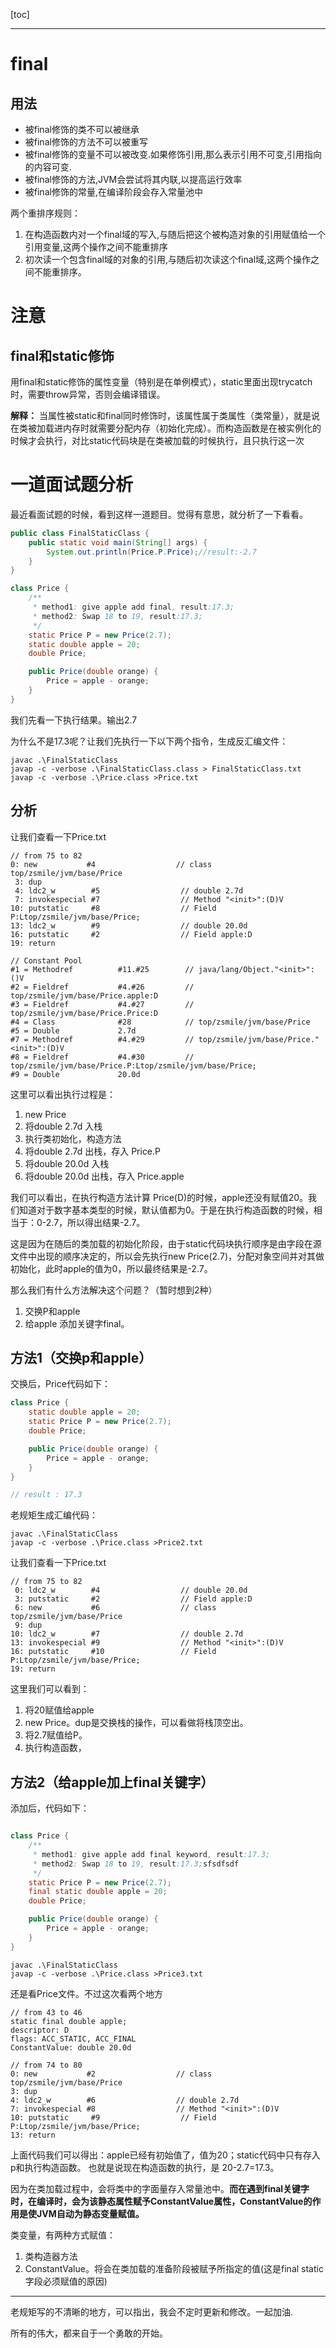 [toc]

---

# final

## 用法

- 被final修饰的类不可以被继承 
- 被final修饰的方法不可以被重写 
- 被final修饰的变量不可以被改变.如果修饰引用,那么表示引用不可变,引用指向的内容可变. 
- 被final修饰的方法,JVM会尝试将其内联,以提高运行效率 
- 被final修饰的常量,在编译阶段会存入常量池中

两个重排序规则：

1. 在构造函数内对一个final域的写入,与随后把这个被构造对象的引用赋值给一个引用变量,这两个操作之间不能重排序
2. 初次读一个包含final域的对象的引用,与随后初次读这个final域,这两个操作之间不能重排序。

# 注意

## final和static修饰

用final和static修饰的属性变量（特别是在单例模式），static里面出现trycatch时，需要throw异常，否则会编译错误。

**解释：**
当属性被static和final同时修饰时，该属性属于类属性（类常量），就是说在类被加载进内存时就需要分配内存（初始化完成）。而构造函数是在被实例化的时候才会执行，对比static代码块是在类被加载的时候执行，且只执行这一次


# 一道面试题分析
最近看面试题的时候，看到这样一道题目。觉得有意思，就分析了一下看看。
```java
public class FinalStaticClass {
    public static void main(String[] args) {
        System.out.println(Price.P.Price);//result:-2.7
    }
}

class Price {
    /**
     * method1: give apple add final, result:17.3;
     * method2: Swap 18 to 19, result:17.3;
     */
    static Price P = new Price(2.7);
    static double apple = 20;
    double Price;

    public Price(double orange) {
        Price = apple - orange;
    }
}
```
我们先看一下执行结果。输出2.7

为什么不是17.3呢？让我们先执行一下以下两个指令，生成反汇编文件：
```shell
javac .\FinalStaticClass
javap -c -verbose .\FinalStaticClass.class > FinalStaticClass.txt
javap -c -verbose .\Price.class >Price.txt
```

## 分析

让我们查看一下Price.txt
```
// from 75 to 82
0: new           #4                  // class top/zsmile/jvm/base/Price
 3: dup
 4: ldc2_w        #5                  // double 2.7d
 7: invokespecial #7                  // Method "<init>":(D)V
10: putstatic     #8                  // Field P:Ltop/zsmile/jvm/base/Price;
13: ldc2_w        #9                  // double 20.0d
16: putstatic     #2                  // Field apple:D
19: return

// Constant Pool
#1 = Methodref          #11.#25        // java/lang/Object."<init>":()V
#2 = Fieldref           #4.#26         // top/zsmile/jvm/base/Price.apple:D
#3 = Fieldref           #4.#27         // top/zsmile/jvm/base/Price.Price:D
#4 = Class              #28            // top/zsmile/jvm/base/Price
#5 = Double             2.7d
#7 = Methodref          #4.#29         // top/zsmile/jvm/base/Price."<init>":(D)V
#8 = Fieldref           #4.#30         // top/zsmile/jvm/base/Price.P:Ltop/zsmile/jvm/base/Price;
#9 = Double             20.0d
```

这里可以看出执行过程是：
1. new Price
2. 将double 2.7d 入栈
3. 执行类初始化，构造方法
4. 将double 2.7d 出栈，存入 Price.P 
5. 将double 20.0d 入栈
6. 将double 20.0d 出栈，存入 Price.apple 

我们可以看出，在执行构造方法计算 Price(D)的时候，apple还没有赋值20。我们知道对于数字基本类型的时候，默认值都为0。于是在执行构造函数的时候，相当于：0-2.7，所以得出结果-2.7。

这是因为在随后的类加载的初始化阶段，由于static代码块执行顺序是由字段在源文件中出现的顺序决定的，所以会先执行new Price(2.7)，分配对象空间并对其做初始化，此时apple的值为0，所以最终结果是-2.7。

那么我们有什么方法解决这个问题？（暂时想到2种）
1. 交换P和apple
2. 给apple 添加关键字final。

## 方法1（交换p和apple）
交换后，Price代码如下：
```java
class Price {
    static double apple = 20;
    static Price P = new Price(2.7);
    double Price;

    public Price(double orange) {
        Price = apple - orange;
    }
}

// result : 17.3

```


老规矩生成汇编代码：

```shell
javac .\FinalStaticClass
javap -c -verbose .\Price.class >Price2.txt
```

让我们查看一下Price.txt
    
```
// from 75 to 82
 0: ldc2_w        #4                  // double 20.0d
 3: putstatic     #2                  // Field apple:D
 6: new           #6                  // class top/zsmile/jvm/base/Price
 9: dup
10: ldc2_w        #7                  // double 2.7d
13: invokespecial #9                  // Method "<init>":(D)V
16: putstatic     #10                 // Field P:Ltop/zsmile/jvm/base/Price;
19: return
```
这里我们可以看到：
1. 将20赋值给apple
2. new Price。dup是交换栈的操作，可以看做将栈顶空出。
3. 将2.7赋值给P。
4. 执行构造函数，


## 方法2（给apple加上final关键字）
添加后，代码如下：
```java

class Price {
    /**
     * method1: give apple add final keyword, result:17.3;
     * method2: Swap 18 to 19, result:17.3;sfsdfsdf
     */
    static Price P = new Price(2.7);
    final static double apple = 20;
    double Price;

    public Price(double orange) {
        Price = apple - orange;
    }
}
```

```shell
javac .\FinalStaticClass
javap -c -verbose .\Price.class >Price3.txt
```

还是看Price文件。不过这次看两个地方
```
// from 43 to 46
static final double apple;
descriptor: D
flags: ACC_STATIC, ACC_FINAL
ConstantValue: double 20.0d

// from 74 to 80
0: new           #2                  // class top/zsmile/jvm/base/Price
3: dup
4: ldc2_w        #6                  // double 2.7d
7: invokespecial #8                  // Method "<init>":(D)V
10: putstatic     #9                  // Field P:Ltop/zsmile/jvm/base/Price;
13: return

```
上面代码我们可以得出：apple已经有初始值了，值为20；static代码中只有存入p和执行构造函数。
也就是说现在构造函数的执行，是 20-2.7=17.3。

因为在类加载过程中，会将类中的字面量存入常量池中。**而在遇到final关键字时，在编译时，会为该静态属性赋予ConstantValue属性，ConstantValue的作用是使JVM自动为静态变量赋值。**

类变量，有两种方式赋值：
1. 类构造器方法<clinit> 
2. ConstantValue。将会在类加载的准备阶段被赋予所指定的值(这是final static字段必须赋值的原因)



---
老规矩写的不清晰的地方，可以指出，我会不定时更新和修改。一起加油.

所有的伟大，都来自于一个勇敢的开始。




